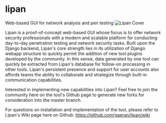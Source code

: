 # lipan
Web-based GUI for network analysis and pen testing
![Lipan Cover](http://i.imgur.com/wJ7u3kW.png)

Lipan is a proof-of-concept web-based GUI whose focus is to offer network security professionals with a modern and scalable platform for conducting day-to-day penetration testing and network security tasks. Built upon the Django backend, Lipan's core strength lies in its utilization of Django webapp structure to quickly permit the addition of new tool plugins developed by the community. In this sense, data generated by one tool can quickly be extracted from Lipan's database for follow-on processing in other tools. Lipan's persistent presence and support for user accounts also affords teams the ability to collaborate and strategize through built-in communication capabilities.

Interested in implementing new capabilities into Lipan? Feel free to join the community here on the tool's Github page to generate new forks for consideration into the master branch.

For questions on installation and implementation of the tool, please refer to Lipan's Wiki page here on Github: https://github.com/gaeran/lipan/wiki


